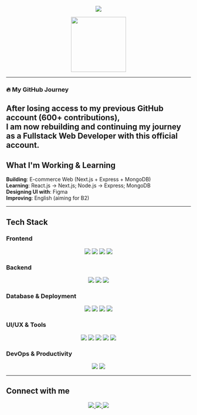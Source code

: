 <p align="center">
  <img src="https://readme-typing-svg.demolab.com?font=Fira+Code&size=22&pause=1000&color=F7A81B&center=true&vCenter=true&width=500&lines=Hi%2C+I'm+HKienDev+-+Hoang+Kien!;Fullstack+Web+Developer;React+%7C+Next.js+%7C+Node.js+%7C+MongoDB" />

<div align="center">
  <img src="https://github-readme-stats.vercel.app/api?username=HKienDev&show_icons=true&theme=radical" height="150px"/>

</div>

---
### 🔥 My GitHub Journey  
After losing access to my previous GitHub account (600+ contributions),  
I am now rebuilding and continuing my journey as a Fullstack Web Developer with this official account.  
---

## What I'm Working & Learning  
   **Building**: E-commerce Web (Next.js + Express + MongoDB)  
   **Learning**: React.js -> Next.js; Node.js -> Express; MongoDB  
   **Designing UI with**: Figma  
   **Improving**: English (aiming for B2)  

---

## Tech Stack  

### Frontend  
<p align="center">
  <a href="https://react.dev/"><img src="https://img.shields.io/badge/React-61DAFB?style=for-the-badge&logo=react&logoColor=20232A"/></a>
  <a href="https://nextjs.org/"><img src="https://img.shields.io/badge/Next.js-333333?style=for-the-badge&logo=nextdotjs&logoColor=white"/></a>
  <a href="https://tailwindcss.com/"><img src="https://img.shields.io/badge/Tailwind%20CSS-06B6D4?style=for-the-badge&logo=tailwindcss&logoColor=white"/></a>
  <a href="https://getbootstrap.com/"><img src="https://img.shields.io/badge/Bootstrap-7952B3?style=for-the-badge&logo=bootstrap&logoColor=white"/></a>
</p>

### Backend  
<p align="center">
  <a href="https://nodejs.org/"><img src="https://img.shields.io/badge/Node.js-026E00?style=for-the-badge&logo=node.js&logoColor=white"/></a>
  <a href="https://expressjs.com/"><img src="https://img.shields.io/badge/Express.js-444444?style=for-the-badge&logo=express&logoColor=white"/></a>
  <a href="https://nestjs.com/"><img src="https://img.shields.io/badge/NestJS-CC0130?style=for-the-badge&logo=nestjs&logoColor=white"/></a>
</p>

### Database & Deployment  
<p align="center">
  <a href="https://www.mongodb.com/"><img src="https://img.shields.io/badge/MongoDB-4DB33D?style=for-the-badge&logo=mongodb&logoColor=white"/></a>
  <a href="https://railway.app/"><img src="https://img.shields.io/badge/Railway-2E2E2E?style=for-the-badge&logo=railway&logoColor=white"/></a>
  <a href="https://vercel.com/"><img src="https://img.shields.io/badge/Vercel-111111?style=for-the-badge&logo=vercel&logoColor=white"/></a>
  <a href="https://drawsql.app/"><img src="https://img.shields.io/badge/DrawSQL-F57C00?style=for-the-badge&logoColor=white"/></a>
</p>

### UI/UX & Tools  
<p align="center">
  <a href="https://www.figma.com/"><img src="https://img.shields.io/badge/Figma-9B51E0?style=for-the-badge&logo=figma&logoColor=white"/></a>
  <a href="https://magicui.design/"><img src="https://img.shields.io/badge/Magic%20UI-005FCC?style=for-the-badge&logoColor=white"/></a>
  <a href="https://ui.shadcn.com/"><img src="https://img.shields.io/badge/ShadCN%20UI-20232A?style=for-the-badge&logoColor=white"/></a>
  <a href="https://ui.aceternity.com/"><img src="https://img.shields.io/badge/Aceternity%20UI-8B008B?style=for-the-badge&logoColor=white"/></a>
  <a href="https://reactbits.dev/"><img src="https://img.shields.io/badge/React%20Bits-00A8E1?style=for-the-badge&logo=react&logoColor=white"/></a>
</p>

### DevOps & Productivity  
<p align="center">
  <a href="https://resend.com/"><img src="https://img.shields.io/badge/Resend-FF5A5F?style=for-the-badge&logoColor=white"/></a>
  <a href="https://www.atlassian.com/software/jira"><img src="https://img.shields.io/badge/Jira-0052CC?style=for-the-badge&logo=jira&logoColor=white"/></a>
</p>
 
---

## Connect with me  

<div align="center">
  <a href="https://www.linkedin.com/in/kienbg/" target="_blank">
    <img src="https://img.shields.io/badge/LinkedIn-0077B5?style=for-the-badge&logo=linkedin&logoColor=white"/>
  </a>
  <a href="https://www.facebook.com/ZeussHk3002/" target="_blank">
    <img src="https://img.shields.io/badge/Facebook-0866FF?style=for-the-badge&logo=facebook&logoColor=white"/>
  </a>
  <a href="https://www.instagram.com/hoang_kien_3002/" target="_blank">
    <img src="https://img.shields.io/badge/Instagram-833AB4?style=for-the-badge&logo=instagram&logoColor=white"/>
  </a>
</div>
